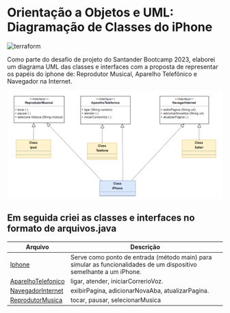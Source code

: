# Orientação a Objetos e UML: Diagramação de Classes do iPhone

![terraform](https://img.shields.io/badge/-UML-white?style=for-the-badge&logo=UML&color=ec63a1&logoColor=white)

Como parte do desafio de projeto do Santander Bootcamp 2023, elaborei um diagrama UML das classes e interfaces com a proposta de representar os papéis do iphone de: Reprodutor Musical, Aparelho Telefônico e Navegador na Internet.

![Alt text](./src/img/POO-Desafio.png)

## Em seguida criei as classes e interfaces no formato de arquivos.java

| Arquivo                          | Descrição                                           |
|----------------------------------|-----------------------------------------------------|
| [Iphone](https://github.com/DurezahGeek/)    |Serve como ponto de entrada (método main) para simular as funcionalidades de um dispositivo semelhante a um iPhone.       |
| [AparelhoTelefonico](https://github.com/DurezahGeek/)    | ligar, atender, iniciarCorrerioVoz.   |
| [NavegadorInternet](https://github.com/DurezahGeek/)        | exibirPagina, adicionarNovaAba, atualizarPagina.   |
| [ReprodutorMusica](https://github.com/DurezahGeek/)        | tocar, pausar, selecionarMusica   |


